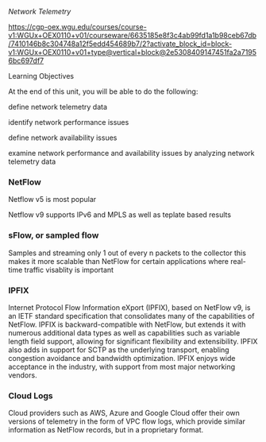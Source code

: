 *Network Telemetry*

https://cgp-oex.wgu.edu/courses/course-v1:WGUx+OEX0110+v01/courseware/6635185e8f3c4ab99fd1a1b98ceb67db/7410146b8c304748a12f5edd454689b7/2?activate_block_id=block-v1:WGUx+OEX0110+v01+type@vertical+block@2e5308409147451fa2a71956bc697df7

Learning Objectives

At the end of this unit, you will be able to do the following:

define network telemetry data

identify network performance issues

define network availability issues

examine network performance and availability issues by analyzing network telemetry data




### NetFlow

Netflow v5 is most popular

Netflow v9 supports IPv6 and MPLS as well as teplate based results


### sFlow, or sampled flow

 Samples and streaming only 1 out of every n packets to the collector this makes it more scalable than NetFlow for certain applications where real-time traffic visablity is important

### IPFIX

Internet Protocol Flow Information eXport (IPFIX), based on NetFlow v9, is an IETF standard specification that consolidates many of the capabilities of NetFlow. IPFIX is backward-compatible with NetFlow, but extends it with numerous additional data types as well as capabilities such as variable length field support, allowing for significant flexibility and extensibility. 
IPFIX also adds in support for SCTP as the underlying transport, enabling congestion avoidance and bandwidth optimization. IPFIX enjoys wide acceptance in the industry, with support from most major networking vendors.


### Cloud Logs

Cloud providers such as AWS, Azure and Google Cloud offer their own versions of telemetry in the form of VPC flow logs, which provide similar information as NetFlow records, but in a proprietary format.
